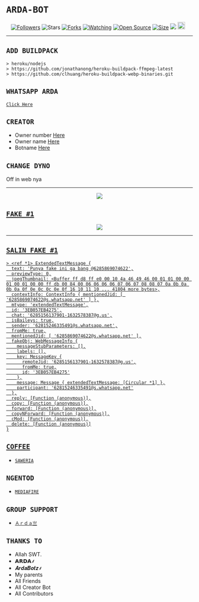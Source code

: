 # ```ARDA-BOT```
<p align="center">
<a href="https://github.com/ArdaStore?tab=followers"><img title="Followers" src="https://img.shields.io/github/followers/zeeoneofc?color=red&style=flat-square"></a>
<a https://github.com/ArdaStore/stargazers/"><img title="Stars" src="https://img.shields.io/github/stars/zeeoneofc/Alphab0t11?color=blue&style=flat-square"></a>
<a href="https://github.com/ArdaStore/network/members"><img title="Forks" src="https://img.shields.io/github/forks/zeeoneofc/Alphab0t11?color=red&style=flat-square"></a>
<a href="https://github.com/zeeoneofc/Alphab0t11/watchers"><img title="Watching" src="https://img.shields.io/github/watchers/zeeoneofc/Alphab0t11?label=Watchers&color=blue&style=flat-square"></a>
<a href="https://github.com/zeeoneofc/Alphab0t11"><img title="Open Source" src="https://badges.frapsoft.com/os/v2/open-source.svg?v=103"></a>
<a href="https://github.com/zeeoneofc/Alphab0t11/"><img title="Size" src="https://img.shields.io/github/repo-size/zeeoneofc/Alphab0t11?style=flat-square&color=green"></a>
<a href="https://hits.seeyoufarm.com"><img src="https://hits.seeyoufarm.com/api/count/incr/badge.svg?url=https%3A%2F%2Fgithub.com%2Fzeeoneofc%2FAlphab0t11&count_bg=%2379C83D&title_bg=%23555555&icon=probot.svg&icon_color=%2300FF6D&title=hits&edge_flat=false"/></a>
<a href="https://github.com/zeeoneofc/Alphab0t10/graphs/commit-activity"><img height="20" src="https://img.shields.io/badge/Maintained%3F-yes-green.svg"></a>&nbsp;&nbsp;
</p>
<p align='center'>
    </p>

-------

## `ADD BUILDPACK`

```
> heroku/nodejs
> https://github.com/jonathanong/heroku-buildpack-ffmpeg-latest
> https://github.com/clhuang/heroku-buildpack-webp-binaries.git
```

## `WHATSAPP ARDA`

[`Click Here`](http://bit.ly/ArdaStore)

## `CREATOR`

- Owner number [Here](http://bit.ly/ArdaStore)
- Owner name [Here](http://bit.ly/ArdaStore)
- Botname [Here](http://bit.ly/ArdaStore)

## `CHANGE DYNO`

Off in web nya

----------

<p align="center">
  <a href="https://youtu.be/1O29YP2ZQn4"><img src="https://a.top4top.io/p_20888ybra1.jpg" />
</p>

## ```FAKE #1```
<p align="center">
  <a href="https://bit.ly/ardaBotz"><img src="https://g.top4top.io/p_2201pyfqk0.jpg" />
</p>

----------

## `SALIN FAKE #1`

```
> <ref *1> ExtendedTextMessage {
  text: 'Punya fake ini ga bang @6285869074622',
  previewType: 0,
  jpegThumbnail: <Buffer ff d8 ff e0 00 10 4a 46 49 46 00 01 01 00 00 01 00 01 00 00 ff db 00 84 00 06 06 06 06 07 06 07 08 08 07 0a 0b 0a 0b 0a 0f 0e 0c 0c 0e 0f 16 10 11 10 ... 41804 more bytes>,
  contextInfo: ContextInfo { mentionedJid: [ '6285869074622@s.whatsapp.net' ] },
  mtype: 'extendedTextMessage',
  id: '3EB057EB4275',
  chat: '6285156137901-1632578387@g.us',
  isBaileys: true,
  sender: '62815246335491@s.whatsapp.net',
  fromMe: true,
  mentionedJid: [ '6285869074622@s.whatsapp.net' ],
  fakeObj: WebMessageInfo {
    messageStubParameters: [],
    labels: [],
    key: MessageKey {
      remoteJid: '6285156137901-1632578387@g.us',
      fromMe: true,
      id: '3EB057EB4275'
    },
    message: Message { extendedTextMessage: [Circular *1] },
    participant: '62815246335491@s.whatsapp.net'
  },
  reply: [Function (anonymous)],
  copy: [Function (anonymous)],
  forward: [Function (anonymous)],
  copyNForward: [Function (anonymous)],
  cMod: [Function (anonymous)],
  delete: [Function (anonymous)]
}
```




## ```COFFEE```

- [`SAWERIA`](http://bit.ly/ArdaStore)

## ```NGENTOD```

- [`MEDIAFIRE`](https://github.com/ArdaStore)

## ```GROUP SUPPORT```

- [`Ａｒｄａ亗`](https://chat.whatsapp.com/IPLDwbJCizZI6R2lsjxPzl)

## `THANKS TO`

- Allah SWT.
- 𝗔𝗥𝗗𝗔⸙
- 𝑨𝒓𝒅𝒂𝑩𝒐𝒕𝒛⸙
- My parents
- All Friends
- All Creator Bot
- All Contributors
